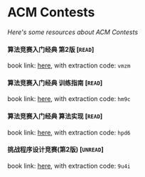 # ACM Contests
*Here's some resources about ACM Contests*

#### 算法竞赛入门经典 第2版 [`READ`]
book link: [here](https://pan.baidu.com/s/1Sibl-kveddMWmxaqMpyjtA), with extraction code: `vmzm`

#### 算法竞赛入门经典 训练指南 [`READ`]
book link: [here](https://pan.baidu.com/s/1SoQUEfZwNTpHCQT4HH3QRQ), with extraction code: `hm9c`

#### 算法竞赛入门经典 算法实现 [`READ`]
book link: [here](https://pan.baidu.com/s/14GtGlWHDzIuoaiX0zktEmw), with extraction code: `hpd6`


#### 挑战程序设计竞赛(第2版) [`UNREAD`]
book link: [here](https://pan.baidu.com/s/1EfCe_XXHNo0hGvnSMvQ0HA), with extraction code: `9u4i`